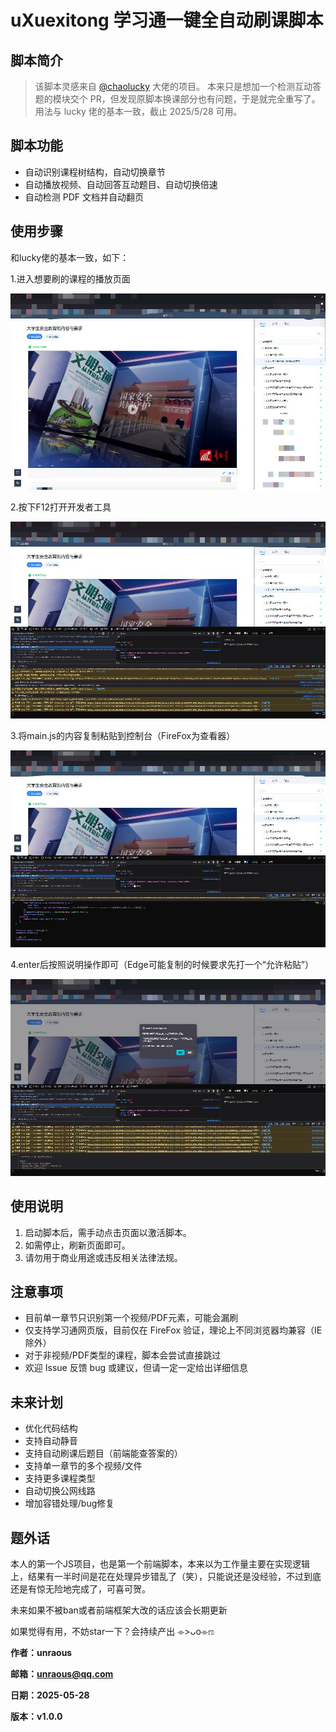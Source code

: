# uXuexitong 学习通一键全自动刷课脚本

## 脚本简介


> 该脚本灵感来自 [@chaolucky](https://github.com/chaolucky18/xuexitongScript) 大佬的项目。
> 本来只是想加一个检测互动答题的模块交个 PR，但发现原脚本换课部分也有问题，于是就完全重写了。
> 用法与 lucky 佬的基本一致，截止 2025/5/28 可用。

## 脚本功能

- 自动识别课程树结构，自动切换章节
- 自动播放视频、自动回答互动题目、自动切换倍速
- 自动检测 PDF 文档并自动翻页

## 使用步骤

和lucky佬的基本一致，如下：

1.进入想要刷的课程的播放页面

![1748434809500](image/README/1748434809500.jpg)

2.按下F12打开开发者工具

![1748434330109](image/README/1748434330109.jpg)

3.将main.js的内容复制粘贴到控制台（FireFox为查看器）

![1748434420451](image/README/1748434420451.jpg)

4.enter后按照说明操作即可（Edge可能复制的时候要求先打一个“允许粘贴”）

![1748434648962](image/README/1748434648962.jpg)

## 使用说明

1. 启动脚本后，需手动点击页面以激活脚本。
3. 如需停止，刷新页面即可。
4. 请勿用于商业用途或违反相关法律法规。

## 注意事项

- 目前单一章节只识别第一个视频/PDF元素，可能会漏刷
- 仅支持学习通网页版，目前仅在 FireFox 验证，理论上不同浏览器均兼容（IE除外）
- 对于非视频/PDF类型的课程，脚本会尝试直接跳过
- 欢迎 Issue 反馈 bug 或建议，但请一定一定给出详细信息

## 未来计划

- 优化代码结构
- 支持自动静音
- 支持自动刷课后题目（前端能查答案的）
- 支持单一章节的多个视频/文件
- 支持更多课程类型
- 自动切换公网线路
- 增加容错处理/bug修复

## 题外话

本人的第一个JS项目，也是第一个前端脚本，本来以为工作量主要在实现逻辑上，结果有一半时间是花在处理异步错乱了（笑），只能说还是没经验，不过到底还是有惊无险地完成了，可喜可贺。

未来如果不被ban或者前端框架大改的话应该会长期更新

如果觉得有用，不妨star一下？会持续产出 ⌯>ᴗo⌯ಣ


**作者：unraous**

**邮箱：unraous@qq.com**

**日期：2025-05-28**

**版本：v1.0.0**
